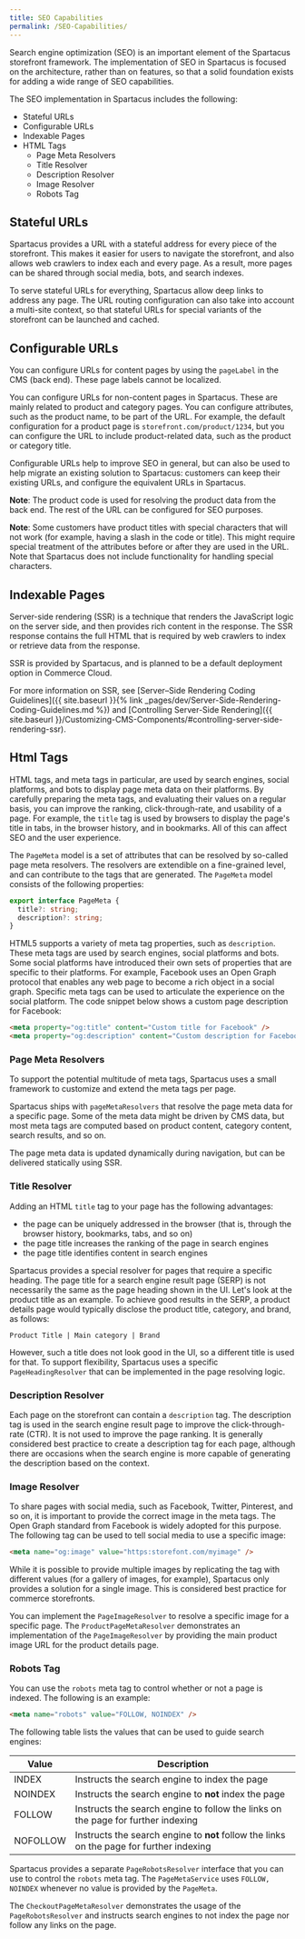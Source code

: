 ```yaml
---
title: SEO Capabilities
permalink: /SEO-Capabilities/
---
```


Search engine optimization (SEO) is an important element of the Spartacus storefront framework. The implementation of SEO in Spartacus is focused on the architecture, rather than on features, so that a solid foundation exists for adding a wide range of SEO capabilities.

The SEO implementation in Spartacus includes the following:

- Stateful URLs
- Configurable URLs
- Indexable Pages
- HTML Tags
  - Page Meta Resolvers
  - Title Resolver
  - Description Resolver
  - Image Resolver
  - Robots Tag

## Stateful URLs

Spartacus provides a URL with a stateful address for every piece of the storefront. This makes it easier for users to navigate the storefront, and also allows web crawlers to index each and every page. As a result, more pages can be shared through social media, bots, and search indexes.

To serve stateful URLs for everything, Spartacus allow deep links to address any page. The URL routing configuration can also take into account a multi-site context, so that stateful URLs for special variants of the storefront can be launched and cached.

## Configurable URLs

You can configure URLs for content pages by using the `pageLabel` in the CMS (back end). These page labels cannot be localized.

You can configure URLs for non-content pages in Spartacus. These are mainly related to product and category pages. You can configure attributes, such as the product name, to be part of the URL. For example, the default configuration for a product page is `storefront.com/product/1234`, but you can configure the URL to include product-related data, such as the product or category title.

Configurable URLs help to improve SEO in general, but can also be used to help migrate an existing solution to Spartacus: customers can keep their existing URLs, and configure the equivalent URLs in Spartacus.

**Note**: The product code is used for resolving the product data from the back end. The rest of the URL can be configured for SEO purposes.

**Note**: Some customers have product titles with special characters that will not work (for example, having a slash in the code or title). This might require special treatment of the attributes before or after they are used in the URL. Note that Spartacus does not include functionality for handling special characters.

## Indexable Pages

Server-side rendering (SSR) is a technique that renders the JavaScript logic on the server side, and then provides rich content in the response. The SSR response contains the full HTML that is required by web crawlers to index or retrieve data from the response.

SSR is provided by Spartacus, and is planned to be a default deployment option in Commerce Cloud.

For more information on SSR, see [Server–Side Rendering Coding Guidelines]({{ site.baseurl }}{% link _pages/dev/Server-Side-Rendering-Coding-Guidelines.md %}) and [Controlling Server-Side Rendering]({{ site.baseurl }}/Customizing-CMS-Components/#controlling-server-side-rendering-ssr).

## Html Tags

HTML tags, and meta tags in particular, are used by search engines, social platforms, and bots to display page meta data on their platforms. By carefully preparing the meta tags, and evaluating their values on a regular basis, you can improve the ranking, click-through-rate, and usability of a page. For example, the `title` tag is used by browsers to display the page's title in tabs, in the browser history, and in bookmarks. All of this can affect SEO and the user experience.

The `PageMeta` model is a set of attributes that can be resolved by so-called page meta resolvers. The resolvers are extendible on a fine-grained level, and can contribute to the tags that are generated. The `PageMeta` model consists of the following properties:

```typescript
export interface PageMeta {
  title?: string;
  description?: string;
}
```

HTML5 supports a variety of meta tag properties, such as `description`. These meta tags are used by search engines, social platforms and bots. Some social platforms have introduced their own sets of properties that are specific to their platforms. For example, Facebook uses an Open Graph protocol that enables any web page to become a rich object in a social graph. Specific meta tags can be used to articulate the experience on the social platform. The code snippet below shows a custom page description for Facebook:

```html
<meta property="og:title" content="Custom title for Facebook" />
<meta property="og:description" content="Custom description for Facebook" />
```

### Page Meta Resolvers

To support the potential multitude of meta tags, Spartacus uses a small framework to customize and extend the meta tags per page.

Spartacus ships with `pageMetaResolvers` that resolve the page meta data for a specific page. Some of the meta data might be driven by CMS data, but most meta tags are computed based on product content, category content, search results, and so on.

The page meta data is updated dynamically during navigation, but can be delivered statically using SSR.

### Title Resolver

Adding an HTML `title` tag to your page has the following advantages:

- the page can be uniquely addressed in the browser (that is, through the browser history, bookmarks, tabs, and so on)
- the page title increases the ranking of the page in search engines
- the page title identifies content in search engines

Spartacus provides a special resolver for pages that require a specific heading. The page title for a search engine result page (SERP) is not necessarily the same as the page heading shown in the UI. Let's look at the product title as an example. To achieve good results in the SERP, a product details page would typically disclose the product title, category, and brand, as follows:

`Product Title | Main category | Brand`

However, such a title does not look good in the UI, so a different title is used for that. To support flexibility, Spartacus uses a specific `PageHeadingResolver` that can be implemented in the page resolving logic.

### Description Resolver

Each page on the storefront can contain a `description` tag. The description tag is used in the search engine result page to improve the click-through-rate (CTR). It is not used to improve the page ranking. It is generally considered best practice to create a description tag for each page, although there are occasions when the search engine is more capable of generating the description based on the context.

### Image Resolver

To share pages with social media, such as Facebook, Twitter, Pinterest, and so on, it is important to provide the correct image in the meta tags. The Open Graph standard from Facebook is widely adopted for this purpose. The following tag can be used to tell social media to use a specific image:

```html
<meta name="og:image" value="https:storefont.com/myimage" />
```

While it is possible to provide multiple images by replicating the tag with different values (for a gallery of images, for example), Spartacus only provides a solution for a single image. This is considered best practice for commerce storefronts.

You can implement the `PageImageResolver` to resolve a specific image for a specific page. The `ProductPageMetaResolver` demonstrates an implementation of the `PageImageResolver` by providing the main product image URL for the product details page.

### Robots Tag

You can use the `robots` meta tag to control whether or not a page is indexed. The following is an example:

```html
<meta name="robots" value="FOLLOW, NOINDEX" />
```

The following table lists the values that can be used to guide search engines:

| Value    | Description                                                                              |
| -------- | ---------------------------------------------------------------------------------------- |
| INDEX    | Instructs the search engine to index the page                                            |
| NOINDEX  | Instructs the search engine to **not** index the page                                    |
| FOLLOW   | Instructs the search engine to follow the links on the page for further indexing         |
| NOFOLLOW | Instructs the search engine to **not** follow the links on the page for further indexing |

Spartacus provides a separate `PageRobotsResolver` interface that you can use to control the `robots` meta tag. The `PageMetaService` uses `FOLLOW, NOINDEX` whenever no value is provided by the `PageMeta`.

The `CheckoutPageMetaResolver` demonstrates the usage of the `PageRobotsResolver` and instructs search engines to not index the page nor follow any links on the page.